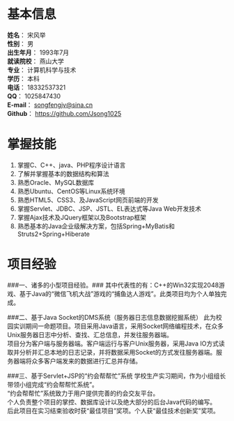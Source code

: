 # 基本信息
**姓名**：  宋风举<br>
**性别**：  男<br>
**出生年月**：  1993年7月<br>
**就读院校**：	燕山大学<br>
**专业**：	计算机科学与技术<br>
**学历**：	本科<br>
**电话**：	18332537321<br>
**QQ**：	1025847430<br>
**E-mail**：	songfengjv@sina.cn<br>
**Github**：	https://github.com/Jsong1025<br>


# 掌握技能
1. 掌握C、C++、java、PHP程序设计语言
2. 了解并掌握基本的数据结构和算法
3. 熟悉Oracle、MySQL数据库
8. 熟悉Ubuntu、CentOS等Linux系统环境
5. 熟悉HTML5、CSS3、及JavaScript网页前端的开发
4. 掌握Servlet、JDBC、JSP、JSTL、EL表达式等Java Web开发技术
6. 掌握Ajax技术及JQuery框架以及Bootstrap框架
7. 熟悉基本的Java企业级解决方案，包括Spring+MyBatis和Struts2+Spring+Hiberate


# 项目经验
###一、诸多的小型项目经验。###
    其中代表性的有：C++的Win32实现2048游戏、基于Java的“微信飞机大战”游戏的“捕鱼达人游戏”。此类项目均为个人单独完成。

###二、基于Java Socket的DMS系统（服务器日志信息数据挖掘系统）
    此为校园实训期间一命题项目。项目采用Java语言，采用Socket网络编程技术，在众多Unix服务器日志中分析、查找、汇总信息，并发往服务器端。<br>
    项目分为客户端与服务器端。客户端运行与客户Unix服务器，采用Java IO方式读取并分析并汇总本地的日志记录，并将数据采用Socket的方式发往服务器端。服务器端将众多客户端发来的数据进行汇总并存储。

###三、基于Servlet+JSP的“约会帮帮忙”系统
    学校生产实习期间，作为小组组长带领小组完成“约会帮帮忙系统”。<br>
    “约会帮帮忙”系统致力于用户提供完善的约会交友平台。<br>
    个人负责整个项目的掌控、数据库设计以及绝大部分的后台Java代码的编写。<br>
    后此项目在实习结束验收时获“最佳项目”奖项。个人获“最佳技术创新奖”奖项。
